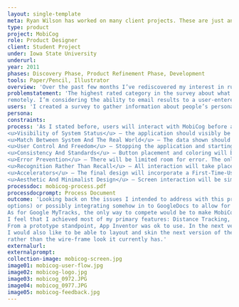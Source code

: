 ```yaml
---
layout: single-template
meta: Ryan Wilson has worked on many client projects. These are just an example of some of the excellent product design work that he could do on your project.
type: product
project: MobiCog
role: Product Designer
client: Student Project
under: Iowa State University
underurl:
year: 2011
phases: Discovery Phase, Product Refinement Phase, Development
tools: Paper/Pencil, Illustrator
overview: 'Over the past few months I’ve rediscovered my interest in running. While running, I often think about how fast I’m traveling and how many calories I’m burning. It was because of though that developed my concept for a mobile application that tracks your GPS location and applies other variables (time, weight, age and height) to return after run results of average speed, distance and calories burnt.'
problemstatement: 'The highest rated category in the survey about what people are concerned most about when being active was Enjoyment. Ultimately, the app should be fun and easy to use – able to start using in a few clicks. The results need to be easy to read and easy to access. Other apps have a subscription base to view results
remotely. I’m considering the ability to email results to a user-entered email address for them to review at a later date as well as on-screen.'
users: 'I created a survey to gather information about people’s personal fitness routine (including biking, running and any other ground-based distance activity) and what information they are interested in while being active (stakeholders). I sent out a ten-question survey (Appendix A) to 37 people in the age range of 23 – 65, in a variety of markets across the United States. 23 people responded, 22 people completed the survey.'
persona:
constraints:
process: 'As I stated before, users will interact with MobiCog before and after working out, so the interface will have to be simple and easy to use. Using Nielsen’s Heuristics, the following should be included in the final design:<br><br>
<u>Visibility of System Status</u> – the application should visibly be functioning (e.g., results propagating the main text area when the ‘Start’ button is pressed, on a set time frequency and when the ‘Stop’ button is pressed. ‘Start’ and ‘Stop’ buttons should not exist on the screen at the same time.<br><br>
<u>Match Between System And The Real World</u> – The data shown should be in everyday language/concepts, not GPS coordinates.<br><br>
<u>User Control And Freedom</u> – Stopping the application and starting again are just a few button clicks.<br><br>
<u>Consistency And Standards</u> – Button placement and coloring will be standardized.<br><br>
<u>Error Prevention</u> – There will be limited room for error. The only potential for error would cause the app to crash and restart.<br><br>
<u>Recognition Rather Than Recall</u> – All interaction will take place visibly. The user will understand the feedback because it will be in a common language.<br><br>
<u>Accelerators</u> – The final design will incorporate a First-Time-Use Screen, so the user won’t have to enter the same information for each use, leaving the simple ‘Start/Stop’ interaction.<br><br>
<u>Aesthetic And Minimalist Design</u> – Screen interaction will be simplistic, based on one or two buttons. Data given will be clean and easy to read and formatted for the layman to understand.'
processdoc: mobicog-process.pdf
processdocprompt: Process Document
outcome: 'Looking back on the issues I intended to address with this product, I think that with some additional work, additions (see below) and promotion, MobiCog could be a potential competitor with MapMyRun.com, by offering users the freedom from a inter-connected tracking website and providing an email (or other delivery
options) or possibly integrating somehow in to GoogleDocs to allow for personal tracking.<br><br>
As for Google MyTracks, the only way to compete would be to make MobiCog available for all SmartPhone users, not just for Android, after the addition of the route tracking.<br><br>
I feel that I achieved most of my primary features: Distance Tracking, Time Tracking and added in my personal interest that wasn’t as popular in the survey, Speed Tracking. Route Tracking was too difficult to add to the App Inventor prototype.<br><br>
From a prototype standpoint, App Inventor was ok to use. In the next version I would want to program the app using a different method that would allow more freedom to integrate other options (maps, route tracking and such). The next version (mobiCog2.0) has to have route tracking without question, seeing as it was one an interest in the survey and from the user testing.<br><br>
I would also like to be able to layout and skin the next version of the application to match the proposed graphics before the next round of user testing. I think that the users who commented that they wouldn’t use the application regularly might have felt differently if the application looked like it was ready for distribution
rather than the wire-frame look it currently has.'
externalurl:
externalprompt:
collection-image: mobicog-screen.jpg
image01: mobicog-user-flow.jpg
image02: mobicog-logo.jpg
image03: mobicog_0972.JPG
image04: mobicog_0977.JPG
image05: mobicog-feedback.jpg
---
```

